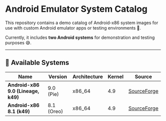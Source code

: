 # Android Emulator System Catalog

This repository contains a demo catalog of Android-x86 system images for use with custom Android emulator apps or testing environments 🚀.

Currently, it includes **two Android systems** for demonstration and testing purposes 😅.

---

## 🧩 Available Systems

| Name | Version | Architecture | Kernel | Source |
|------|----------|---------------|---------|---------|
| **Android-x86 9.0 (Lineage, k49)** | 9.0 (Pie) | x86_64 | 4.9 | [SourceForge](https://sourceforge.net/projects/android-x86/files/Release%209.0/android-x86_64-9.0-r2-k49.iso) |
| **Android-x86 8.1 (k49)** | 8.1 (Oreo) | x86_64 | 4.9 | [SourceForge](https://sourceforge.net/projects/android-x86/files/Release%208.1/android-x86_64-8.1-r6-k49.iso) |
